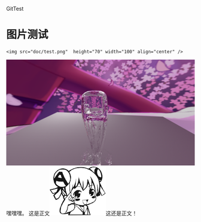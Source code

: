 ﻿GitTest
# 图片测试  
    <img src="doc/test.png"  height="70" width="100" align="center" />
![ttee](doc/test.png)
嘿嘿嘿。
这是正文![emoji](doc/emoji/13.png)这还是正文！
